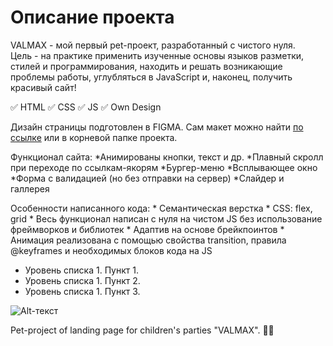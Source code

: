 # Описание проекта
VALMAX - мой первый pet-проект, разработанный с чистого нуля.  
Цель - на практике применить изученные основы языков разметки, стилей и программирования, находить и решать возникающие проблемы работы, углубляться в JavaScript и, наконец, получить красивый сайт!

:white_check_mark: HTML
:white_check_mark: CSS
:white_check_mark: JS
:white_check_mark: Own Design

Дизайн страницы подготовлен в FIGMA. Сам макет можно найти [по ссылке](https://www.figma.com/file/gZu4hPX0ek3r4ChekDoKMc/VALMAX-for-GitHub?node-id=0%3A1) или в корневой папке проекта.

Функционал сайта:
    *Анимированы кнопки, текст и др.
    *Плавный скролл при переходе по ссылкам-якорям
    *Бургер-меню
    *Всплывающее окно
    *Форма с валидацией (но без отправки на сервер)
    *Слайдер и галлерея

Особенности написанного кода:
    * Семантическая верстка
    * CSS: flex, grid
    * Весь функционал написан с нуля на чистом JS без использование фреймворков и библиотек
    * Адаптив на основе брейкпоинтов
    * Анимация реализована с помощью свойства transition, правила @keyframes и необходимых блоков кода на JS
- Уровень списка 1. Пункт 1.
- Уровень списка 1. Пункт 2.
- Уровень списка 1. Пункт 3.



![Alt-текст](https://github.com/antonfattakhov/Valmax/blob/main/Valmax%20landing.jpg)

Pet-project of landing page for children's parties "VALMAX". 🎈🎤
